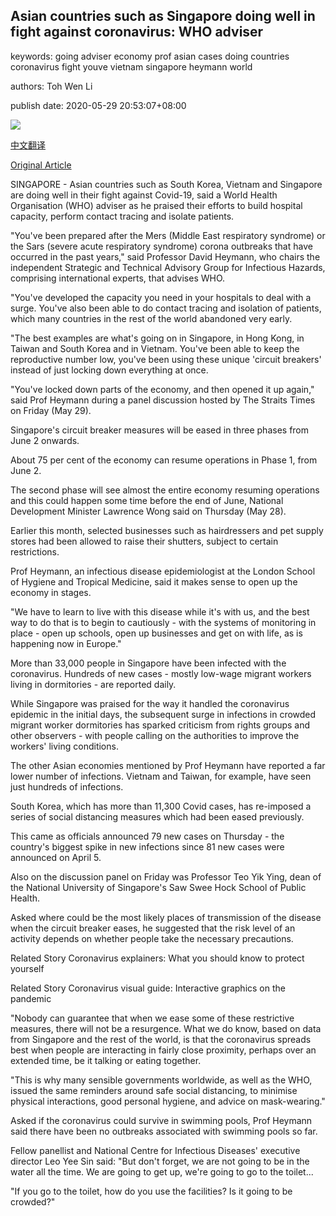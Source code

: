 ## Asian countries such as Singapore doing well in fight against coronavirus: WHO adviser

keywords: going adviser economy prof asian cases doing countries coronavirus fight youve vietnam singapore heymann world

authors: Toh Wen Li

publish date: 2020-05-29 20:53:07+08:00

![](https://www.straitstimes.com/sites/default/files/styles/x_large/public/articles/2020/05/29/rk_khooteckpuat_290520.jpg?itok=XStcEaSX)

[中文翻译](Asian%20countries%20such%20as%20Singapore%20doing%20well%20in%20fight%20against%20coronavirus%3A%20WHO%20adviser_zh.md)

[Original Article](https://www.straitstimes.com/singapore/asian-countries-such-as-singapore-doing-well-in-fight-against-coronavirus-who-adviser)

SINGAPORE - Asian countries such as South Korea, Vietnam and Singapore are doing well in their fight against Covid-19, said a World Health Organisation (WHO) adviser as he praised their efforts to build hospital capacity, perform contact tracing and isolate patients.

"You've been prepared after the Mers (Middle East respiratory syndrome) or the Sars (severe acute respiratory syndrome) corona outbreaks that have occurred in the past years," said Professor David Heymann, who chairs the independent Strategic and Technical Advisory Group for Infectious Hazards, comprising international experts, that advises WHO.

"You've developed the capacity you need in your hospitals to deal with a surge. You've also been able to do contact tracing and isolation of patients, which many countries in the rest of the world abandoned very early.

"The best examples are what's going on in Singapore, in Hong Kong, in Taiwan and South Korea and in Vietnam. You've been able to keep the reproductive number low, you've been using these unique 'circuit breakers' instead of just locking down everything at once.

"You've locked down parts of the economy, and then opened it up again," said Prof Heymann during a panel discussion hosted by The Straits Times on Friday (May 29).

Singapore's circuit breaker measures will be eased in three phases from June 2 onwards.

About 75 per cent of the economy can resume operations in Phase 1, from June 2.

The second phase will see almost the entire economy resuming operations and this could happen some time before the end of June, National Development Minister Lawrence Wong said on Thursday (May 28).

Earlier this month, selected businesses such as hairdressers and pet supply stores had been allowed to raise their shutters, subject to certain restrictions.

Prof Heymann, an infectious disease epidemiologist at the London School of Hygiene and Tropical Medicine, said it makes sense to open up the economy in stages.

"We have to learn to live with this disease while it's with us, and the best way to do that is to begin to cautiously - with the systems of monitoring in place - open up schools, open up businesses and get on with life, as is happening now in Europe."

More than 33,000 people in Singapore have been infected with the coronavirus. Hundreds of new cases - mostly low-wage migrant workers living in dormitories - are reported daily.

While Singapore was praised for the way it handled the coronavirus epidemic in the initial days, the subsequent surge in infections in crowded migrant worker dormitories has sparked criticism from rights groups and other observers - with people calling on the authorities to improve the workers' living conditions.

The other Asian economies mentioned by Prof Heymann have reported a far lower number of infections. Vietnam and Taiwan, for example, have seen just hundreds of infections.

South Korea, which has more than 11,300 Covid cases, has re-imposed a series of social distancing measures which had been eased previously.

This came as officials announced 79 new cases on Thursday - the country's biggest spike in new infections since 81 new cases were announced on April 5.

Also on the discussion panel on Friday was Professor Teo Yik Ying, dean of the National University of Singapore's Saw Swee Hock School of Public Health.

Asked where could be the most likely places of transmission of the disease when the circuit breaker eases, he suggested that the risk level of an activity depends on whether people take the necessary precautions.

Related Story Coronavirus explainers: What you should know to protect yourself

Related Story Coronavirus visual guide: Interactive graphics on the pandemic

"Nobody can guarantee that when we ease some of these restrictive measures, there will not be a resurgence. What we do know, based on data from Singapore and the rest of the world, is that the coronavirus spreads best when people are interacting in fairly close proximity, perhaps over an extended time, be it talking or eating together.

"This is why many sensible governments worldwide, as well as the WHO, issued the same reminders around safe social distancing, to minimise physical interactions, good personal hygiene, and advice on mask-wearing."

Asked if the coronavirus could survive in swimming pools, Prof Heymann said there have been no outbreaks associated with swimming pools so far.

Fellow panellist and National Centre for Infectious Diseases' executive director Leo Yee Sin said: "But don't forget, we are not going to be in the water all the time. We are going to get up, we're going to go to the toilet...

"If you go to the toilet, how do you use the facilities? Is it going to be crowded?"